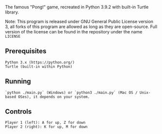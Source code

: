 The famous "Pong!" game, recreated in Python 3.9.2 with built-in Turtle library.	

Note: This program is released under GNU General Public License version 3, all forks of this program are allowed as long as they are open-source. Full version of the license can be found in the repository under the name `LICENSE`

## Prerequisites
	Python 3.x (https://python.org/)
	Turtle (built-in within Python)

## Running
	`python ./main.py` (Windows) or `python3 ./main.py` (Mac OS / Unix-based OSes), it depends on your system.

## Controls
	Player 1 (left): A for up, Z for down
	Player 2 (right): K for up, M for down
